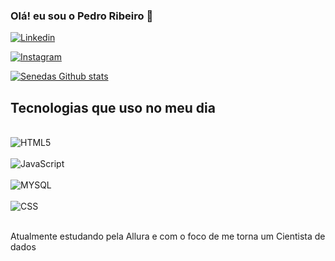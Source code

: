 
### Olá! eu sou o Pedro Ribeiro 👋

[![Linkedin](https://img.shields.io/badge/LinkedIn-0077B5?style=for-the-badge&logo=linkedin&logoColor=white)](https://www.linkedin.com/in/pedro-senedese-7b110b205/)

[![Instagram](https://img.shields.io/badge/Instagram-E4405F?style=for-the-badge&logo=instagram&logoColor=white)](https://www.instagram.com/pedro_senedese/)

[![Senedas Github stats](https://github-readme-stats.vercel.app/api/top-langs/?username=senedas&layout=compact)](https://github.com/anuraghazra/github-readme-stats)

## Tecnologias que uso no meu dia

<div style="display:inline_block"><br>
<img aLign="center" alt="HTML5"src="https://img.shields.io/badge/HTML5-E34F26?style=for-the-badge&logo=html5&logoColor=white">
</div>

<div style="display:inline_block"><br>
<img aLign="center" alt="JavaScript"src="https://img.shields.io/badge/JavaScript-F7DF1E?style=for-the-badge&logo=javascript&logoColor=black">
</div>

<div style="display:inline_block"><br>
<img aLign="center" alt="MYSQL"src="https://img.shields.io/badge/MySQL-00000F?style=for-the-badge&logo=mysql&logoColor=white">
</div>

<div style="display:inline_block"><br>
<img aLign="center" alt="CSS"src="https://img.shields.io/badge/CSS-239120?&style=for-the-badge&logo=css3&logoColor=white">
</div><br>

Atualmente estudando pela Allura e com o foco de me torna um Cientista de dados
